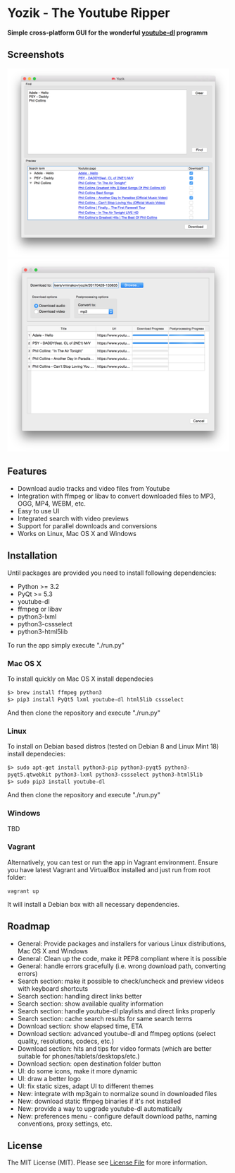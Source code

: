 # Yozik - The Youtube Ripper

**Simple cross-platform GUI for the wonderful [youtube-dl](https://github.com/rg3/youtube-dl) programm**

## Screenshots
![Search screen](screen-yozik-1.png)
![Download screen](screen-yozik-2.png)

## Features

* Download audio tracks and video files from Youtube
* Integration with ffmpeg or libav to convert downloaded files to MP3, OGG, MP4, WEBM, etc.
* Easy to use UI
* Integrated search with video previews
* Support for parallel downloads and conversions
* Works on Linux, Mac OS X and Windows

## Installation
Until packages are provided you need to install following dependencies:
* Python >= 3.2
* PyQt >= 5.3
* youtube-dl
* ffmpeg or libav
* python3-lxml
* python3-cssselect
* python3-html5lib

To run the app simply execute "./run.py"

### Mac OS X
To install quickly on Mac OS X install dependecies

    $> brew install ffmpeg python3
    $> pip3 install PyQt5 lxml youtube-dl html5lib cssselect

And then clone the repository and execute "./run.py"

### Linux
To install on Debian based distros (tested on Debian 8 and Linux Mint 18) install dependecies:

    $> sudo apt-get install python3-pip python3-pyqt5 python3-pyqt5.qtwebkit python3-lxml python3-cssselect python3-html5lib
    $> sudo pip3 install youtube-dl

And then clone the repository and execute "./run.py"

### Windows
TBD

### Vagrant
Alternatively, you can test or run the app in Vagrant environment. Ensure you have latest Vagrant and VirtualBox installed and just run from root folder:

    vagrant up

It will install a Debian box with all necessary dependencies.


## Roadmap
* General: Provide packages and installers for various Linux distributions, Mac OS X and Windows
* General: Clean up the code, make it PEP8 compliant where it is possible
* General: handle errors gracefully (i.e. wrong download path, converting errors)
* Search section: make it possible to check/uncheck and preview videos with keyboard shortcuts
* Search section: handling direct links better
* Search section: show available quality information
* Search section: handle youtube-dl playlists and direct links properly
* Search section: cache search results for same search terms
* Download section: show elapsed time, ETA
* Download section: advanced youtube-dl and ffmpeg options (select quality, resolutions, codecs, etc.)
* Download section: hits and tips for video formats (which are better suitable for phones/tablets/desktops/etc.)
* Download section: open destination folder button
* UI: do some icons, make it more dynamic
* UI: draw a better logo
* UI: fix static sizes, adapt UI to different themes
* New: integrate with mp3gain to normalize sound in downloaded files
* New: download static ffmpeg binaries if it's not installed
* New: provide a way to upgrade youtube-dl automatically
* New: preferences menu - configure default download paths, naming conventions, proxy settings, etc.

## License

The MIT License (MIT). Please see [License File](LICENSE.txt) for more information.
